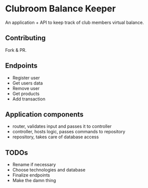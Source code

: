 # Clubroom Balance Keeper

An application + API to keep track of club members virtual balance.

## Contributing
Fork & PR.

## Endpoints
- Register user
- Get users data
- Remove user
- Get products
- Add transaction

## Application components
- router, validates input and passes it to controller
- controller, hosts logic, passes commands to repository 
- repository, takes care of database access

## TODOs
- Rename if necessary
- Choose technologies and database
- Finalize endpoints
- Make the damn thing
